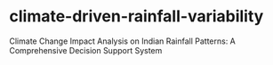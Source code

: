 # climate-driven-rainfall-variability
Climate Change Impact Analysis on Indian Rainfall Patterns: A Comprehensive Decision Support System
